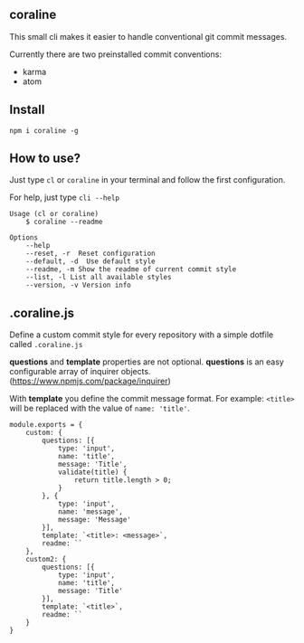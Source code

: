 ## coraline

This small cli makes it easier to handle conventional git commit messages.

Currently there are two preinstalled commit conventions:

- karma
- atom

## Install

`npm i coraline -g`

## How to use?

Just type `cl` or `coraline` in your terminal and follow the first configuration.

For help, just type `cli --help`

```
Usage (cl or coraline)
    $ coraline --readme

Options
    --help
    --reset, -r  Reset configuration
    --default, -d  Use default style
    --readme, -m Show the readme of current commit style
    --list, -l List all available styles
    --version, -v Version info
```

## .coraline.js

Define a custom commit style for every repository with a simple
dotfile called `.coraline.js`

**questions** and **template** properties are not optional.
**questions** is an easy configurable array of inquirer objects. (https://www.npmjs.com/package/inquirer)

With **template** you define the commit message format.
For example: `<title>` will be replaced with the value of `name: 'title'`.


```
module.exports = {
    custom: {
        questions: [{
            type: 'input',
            name: 'title',
            message: 'Title',
            validate(title) {
                return title.length > 0;
            }
        }, {
            type: 'input',
            name: 'message',
            message: 'Message'
        }],
        template: `<title>: <message>`,
        readme: ``
    },
    custom2: {
        questions: [{
            type: 'input',
            name: 'title',
            message: 'Title'
        }],
        template: `<title>`,
        readme: ``
    }
}
```